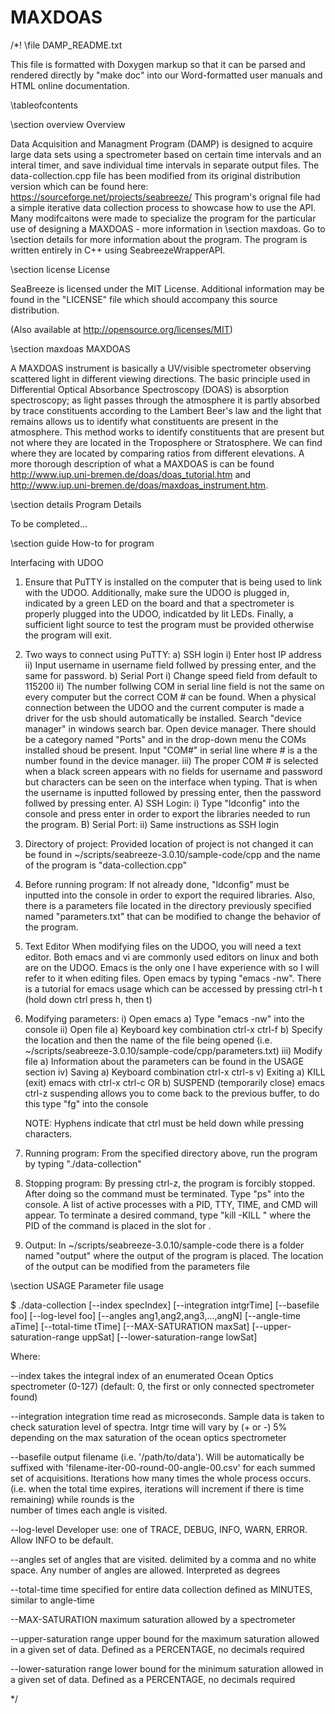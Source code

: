 # MAXDOAS

/*!
\file DAMP_README.txt

This file is formatted with Doxygen markup so that it can be parsed and
rendered directly by "make doc" into our Word-formatted user manuals
and HTML online documentation.

\tableofcontents

\section overview Overview

Data Acquisition and Managment Program (DAMP) is designed to acquire large data sets using a spectrometer based on certain time intervals and an interal timer, and save individual time intervals in separate output files.
The data-collection.cpp file has been modified from its original distribution version
which can be found here: https://sourceforge.net/projects/seabreeze/
This program's orignal file had a simple iterative data collection process to showcase
how to use the API. Many modifcaitons were made to specialize the program for the particular use 
of designing a MAXDOAS - more information in \section maxdoas. Go to \section details for more information about the program. 
The program is written entirely in C++ using SeabreezeWrapperAPI.

\section license License

SeaBreeze is licensed under the MIT License.  Additional information may be found 
in the "LICENSE" file which should accompany this source distribution.

(Also available at http://opensource.org/licenses/MIT)

\section maxdoas MAXDOAS

A MAXDOAS instrument is basically a UV/visible spectrometer observing scattered light in different viewing directions.
The basic principle used in Differential Optical Absorbance Spectroscopy (DOAS) is absorption spectroscopy; 
as light passes through the atmosphere it is partly absorbed by trace constituents according to the Lambert Beer's law 
and the light that remains allows us to identify what constituents are present in the atmosphere. 
This method works to identify constituents that are present but not where they are located in the Troposphere or Stratosphere. 
We can find where they are located by comparing ratios from different elevations. 
A more thorough description of what a MAXDOAS is can be found http://www.iup.uni-bremen.de/doas/doas_tutorial.htm
and http://www.iup.uni-bremen.de/doas/maxdoas_instrument.htm.

\section details Program Details

To be completed...

\section guide How-to for program

Interfacing with UDOO
1) Ensure that PuTTY is installed on the computer that is being used to link with the UDOO.
   Additionally, make sure the UDOO is plugged in, indicated by a green LED on the board 
   and that a spectrometer is properly plugged into the UDOO, indicatded by lit LEDs.
   Finally, a sufficient light source to test the program must be provided otherwise
   the program will exit.

2) Two ways to connect using PuTTY:
   a) SSH login
      i) Enter host IP address 
      ii) Input username in username field follwed by pressing enter, and the same for password.
   b) Serial Port
      i) Change speed field from default to 115200
     ii) The number follwing COM in serial line field is not the same on every computer but the correct COM # can be found.
    	 When a physical connection between the UDOO and the current computer is made a driver for the 
	 usb should automatically be installed. Search "device manager" in windows search bar.
         Open device manager. There should be a category named "Ports" and in the drop-down menu
	 the COMs installed shoud be present. Input "COM#" in serial line where # is a the number
	 found in the device manager.
    iii) The proper COM # is selected when a black screen appears with no fields for username and password
    	 but characters can be seen on the interface when typing. That is when the username is inputted
	 followed by pressing enter, then the password follwed by pressing enter.
   A) SSH Login:
      i) Type "ldconfig" into the console and press enter in order to export the libraries needed to run the program.
   B) Serial Port:
     ii) Same instructions as SSH login

3) Directory of project:
   Provided location of project is not changed it can be found in
   ~/scripts/seabreeze-3.0.10/sample-code/cpp and the name of the program is "data-collection.cpp"

4) Before running program:
   If not already done, "ldconfig" must be inputted into the console in order to export the required libraries.
   Also, there is a parameters file located in the directory previously specified named "parameters.txt"
   that can be modified to change the behavior of the program. 

5) Text Editor
   When modifying files on the UDOO, you will need a text editor. Both emacs and vi are commonly used editors on linux
   and both are on the UDOO. Emacs is the only one I have experience with so I will refer to it when editing files. 
   Open emacs by typing "emacs -nw". There is a tutorial for emacs usage which can be accessed by 
   pressing ctrl-h t (hold down ctrl press h, then t)

6) Modifying parameters:
   i) Open emacs
      a) Type "emacs -nw" into the console
  ii) Open file
      a) Keyboard key combination ctrl-x ctrl-f
      b) Specify the location and then the name of the file 
         being opened (i.e. ~/scripts/seabreeze-3.0.10/sample-code/cpp/parameters.txt)
 iii) Modify file
      a) Information about the parameters can be found in the USAGE section
  iv) Saving
      a) Keyboard combination ctrl-x ctrl-s
   v) Exiting
      a) KILL (exit) emacs with ctrl-x ctrl-c
	OR
      b) SUSPEND (temporarily close) emacs ctrl-z
      	 suspending allows you to come back to the previous buffer, to do this type "fg" into the console

   NOTE: Hyphens indicate that ctrl must be held down while pressing characters.
 
7) Running program:
   From the specified directory above, run the program by typing 
   "./data-collection"

8) Stopping program:
   By pressing ctrl-z, the program is forcibly stopped. After doing so the command must be terminated.
   Type "ps" into the console. A list of active processes with a PID, TTY, TIME, and CMD will appear. To terminate a desired
   command, type "kill -KILL <PID>" where the PID of the command is placed in the slot for <PID>.

9) Output:
   In ~/scripts/seabreeze-3.0.10/sample-code there is a folder named "output" where the output of the program is placed.
   The location of the output can be modified from the parameters file
   

\section USAGE Parameter file usage

$ ./data-collection [--index specIndex]  [--integration intgrTime]  [--basefile foo]
	 	    [--log-level foo]    [--angles ang1,ang2,ang3,...,angN] [--angle-time aTime]
		    [--total-time tTime] [--MAX-SATURATION maxSat]  [--upper-saturation-range uppSat] 
		    [--lower-saturation-range lowSat]

Where:

--index      	takes the integral index of an enumerated Ocean Optics spectrometer (0-127) 
              (default: 0, the first or only connected spectrometer found)
	
--integration   integration time read as microseconds. Sample data is taken to check saturation level of spectra. 
		Intgr time will vary by (+ or -) 5% depending on the max saturation of the ocean optics spectrometer 

--basefile 	output filename (i.e. '/path/to/data').  Will be automatically be suffixed with 'filename-iter-00-round-00-angle-00.csv' 
            for each summed set of acquisitions. Iterations how many times the whole process occurs. 
            (i.e. when the total time expires, iterations will increment if there is time remaining) while rounds is the 			
            number of times each angle is visited.

--log-level  	Developer use: one of TRACE, DEBUG, INFO, WARN, ERROR. Allow INFO to be default.

--angles     	set of angles that are visited. delimited by a comma and no white space. Any number of angles are allowed. 
              Interpreted as degrees

--total-time 	time specified for entire data collection  defined as MINUTES, similar to angle-time

--MAX-SATURATION
		          maximum saturation allowed by a spectrometer

--upper-saturation range
		upper bound for the maximum saturation allowed in a given set of data. Defined as a PERCENTAGE, no decimals required

--lower-saturation range
		lower bound for the minimum saturation allowed in a given set of data. Defined as a PERCENTAGE, no decimals required

*/
